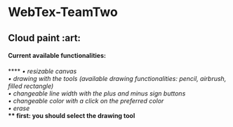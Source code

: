# WebTex-TeamTwo
<h2><b>Cloud paint</b> :art: </h2>

<h4>Current available functionalities: </h4>****
<i>• resizable canvas </i></br>
<i>• drawing with the tools (available drawing functionalities: pencil, airbrush, filled rectangle) </i></br>
<i>• changeable line width with the plus and minus sign buttons </i></br>
<i>• changeable color with a click on the preferred color </i></br>
<i>• erase </i></br>
<b> ** first: you should select the drawing tool </b></br>
